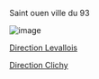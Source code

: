 Saint ouen ville du 93 


![image](https://user-images.githubusercontent.com/115066370/198038742-729ac2cd-51a0-46d3-9c39-3fa0bb2d2fdd.png)


<a href="https://github.com/gavet92/LABY/blob/main/Levallois.md">Direction Levallois</a><br>

<a href="https://github.com/gavet92/LABY/blob/main/Clichy.md">Direction Clichy</a><br>





